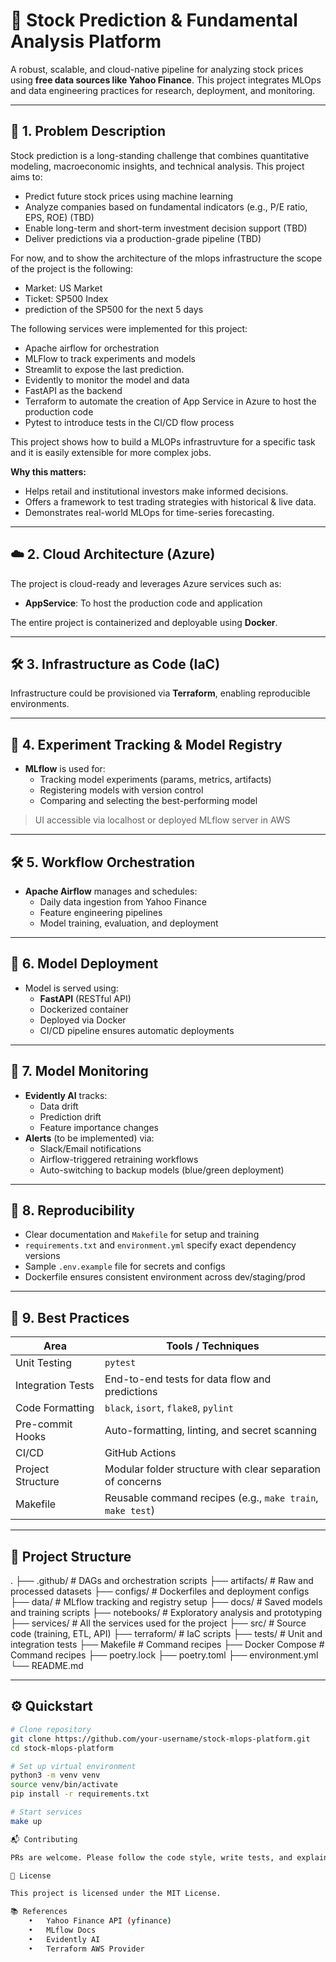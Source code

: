 # 🧠 Stock Prediction & Fundamental Analysis Platform

A robust, scalable, and cloud-native pipeline for analyzing stock prices using **free data sources like Yahoo Finance**. This project integrates MLOps and data engineering practices for research, deployment, and monitoring.

---

## 📌 1. Problem Description

Stock prediction is a long-standing challenge that combines quantitative modeling, macroeconomic insights, and technical analysis. This project aims to:

- Predict future stock prices using machine learning 
- Analyze companies based on fundamental indicators (e.g., P/E ratio, EPS, ROE) (TBD)
- Enable long-term and short-term investment decision support (TBD)
- Deliver predictions via a production-grade pipeline (TBD)

For now, and to show the architecture of the mlops infrastructure the scope of the project is the following:
- Market: US Market
- Ticket: SP500 Index
- prediction of the SP500 for the next 5 days 

The following services were implemented for this project:
- Apache airflow for orchestration
- MLFlow to track experiments and models
- Streamlit to expose the last prediction.
- Evidently to monitor the model and data
- FastAPI as the backend
- Terraform to automate the creation of App Service in Azure to host the production code
- Pytest to introduce tests in the CI/CD flow process

This project shows how to build a MLOPs infrastruvture for a specific task and it is easily extensible for more complex jobs. 


**Why this matters:**

- Helps retail and institutional investors make informed decisions.
- Offers a framework to test trading strategies with historical & live data.
- Demonstrates real-world MLOps for time-series forecasting.

---

## ☁️ 2. Cloud Architecture (Azure)

The project is cloud-ready and leverages Azure services such as:

- **AppService**: To host the production code and application

The entire project is containerized and deployable using **Docker**.

---

## 🛠️ 3. Infrastructure as Code (IaC)

Infrastructure could be provisioned via **Terraform**, enabling reproducible environments.

---

## 🔬 4. Experiment Tracking & Model Registry

- **MLflow** is used for:
  - Tracking model experiments (params, metrics, artifacts)
  - Registering models with version control
  - Comparing and selecting the best-performing model

> UI accessible via localhost or deployed MLflow server in AWS

---

## 🛠️ 5. Workflow Orchestration

- **Apache Airflow** manages and schedules:
  - Daily data ingestion from Yahoo Finance
  - Feature engineering pipelines
  - Model training, evaluation, and deployment

---

## 🚀 6. Model Deployment

- Model is served using:
  - **FastAPI**  (RESTful API)
  - Dockerized container
  - Deployed via Docker
  - CI/CD pipeline ensures automatic deployments


---

## 🧭 7. Model Monitoring

- **Evidently AI** tracks:
  - Data drift
  - Prediction drift
  - Feature importance changes
- **Alerts** (to be implemented) via:
  - Slack/Email notifications
  - Airflow-triggered retraining workflows
  - Auto-switching to backup models (blue/green deployment)

---

## 🔁 8. Reproducibility

- Clear documentation and `Makefile` for setup and training
- `requirements.txt` and `environment.yml` specify exact dependency versions
- Sample `.env.example` file for secrets and configs
- Dockerfile ensures consistent environment across dev/staging/prod

---

## 🧪 9. Best Practices

| Area              | Tools / Techniques                                      |
|-------------------|----------------------------------------------------------|
| Unit Testing      | `pytest`                              |
| Integration Tests | End-to-end tests for data flow and predictions           |
| Code Formatting   | `black`, `isort`, `flake8`, `pylint`                     |
| Pre-commit Hooks  | Auto-formatting, linting, and secret scanning            |
| CI/CD             | GitHub Actions |
| Project Structure | Modular folder structure with clear separation of concerns |
| Makefile          | Reusable command recipes (e.g., `make train`, `make test`) |

---

## 🧾 Project Structure
.
├── .github/                    # DAGs and orchestration scripts
├── artifacts/                       # Raw and processed datasets
├── configs/                     # Dockerfiles and deployment configs
├── data/                     # MLflow tracking and registry setup
├── docs/                     # Saved models and training scripts
├── notebooks/                  # Exploratory analysis and prototyping
├── services/                  # All the services used for the project
├── src/                        # Source code (training, ETL, API)
├── terraform/                 # IaC scripts
├── tests/                      # Unit and integration tests
├── Makefile                    # Command recipes
├── Docker Compose              # Command recipes
├── poetry.lock
├── poetry.toml
├── environment.yml
└── README.md

---

## ⚙️ Quickstart

```bash
# Clone repository
git clone https://github.com/your-username/stock-mlops-platform.git
cd stock-mlops-platform

# Set up virtual environment
python3 -m venv venv
source venv/bin/activate
pip install -r requirements.txt

# Start services
make up

📬 Contributing

PRs are welcome. Please follow the code style, write tests, and explain your changes.

📄 License

This project is licensed under the MIT License.

📚 References
	•	Yahoo Finance API (yfinance)
	•	MLflow Docs
	•	Evidently AI
	•	Terraform AWS Provider


  